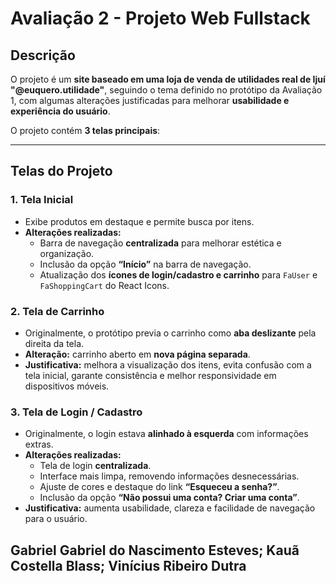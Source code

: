 # Avaliação 2 - Projeto Web Fullstack

## Descrição
O projeto é um **site baseado em uma loja de venda de utilidades real de Ijuí "@euquero.utilidade"**, seguindo o tema definido no protótipo da Avaliação 1, com algumas alterações justificadas para melhorar **usabilidade e experiência do usuário**.  

O projeto contém **3 telas principais**:

---

## Telas do Projeto

### 1. Tela Inicial
- Exibe produtos em destaque e permite busca por itens.  
- **Alterações realizadas:**  
  - Barra de navegação **centralizada** para melhorar estética e organização.  
  - Inclusão da opção **“Início”** na barra de navegação.  
  - Atualização dos **ícones de login/cadastro e carrinho** para `FaUser` e `FaShoppingCart` do React Icons.

### 2. Tela de Carrinho
- Originalmente, o protótipo previa o carrinho como **aba deslizante** pela direita da tela.  
- **Alteração:** carrinho aberto em **nova página separada**.  
- **Justificativa:** melhora a visualização dos itens, evita confusão com a tela inicial, garante consistência e melhor responsividade em dispositivos móveis.

### 3. Tela de Login / Cadastro
- Originalmente, o login estava **alinhado à esquerda** com informações extras.  
- **Alterações realizadas:**  
  - Tela de login **centralizada**.  
  - Interface mais limpa, removendo informações desnecessárias.  
  - Ajuste de cores e destaque do link **“Esqueceu a senha?”**.  
  - Inclusão da opção **“Não possui uma conta? Criar uma conta”**.  
- **Justificativa:** aumenta usabilidade, clareza e facilidade de navegação para o usuário.

**Gabriel Gabriel do Nascimento Esteves; Kauã Costella Blass; Vinícius Ribeiro Dutra**
---

